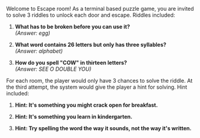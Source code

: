 Welcome to Escape room! As a terminal based puzzle game, you are invited to solve 3 riddles to unlock each door and escape.
Riddles included:
1. **What has to be broken before you can use it?**  
   *(Answer: egg)*

2. **What word contains 26 letters but only has three syllables?**  
   *(Answer: alphabet)*

3. **How do you spell "COW" in thirteen letters?**  
   *(Answer: SEE O DOUBLE YOU)*

For each room, the player would only have 3 chances to solve the riddle. At the third attempt, the system would give the player a hint for solving.
Hint included:
1.  **Hint: It's something you might crack open for breakfast.**
   
2.  **Hint: It's something you learn in kindergarten.**
   
3.  **Hint: Try spelling the word the way it sounds, not the way it's written.**
   

